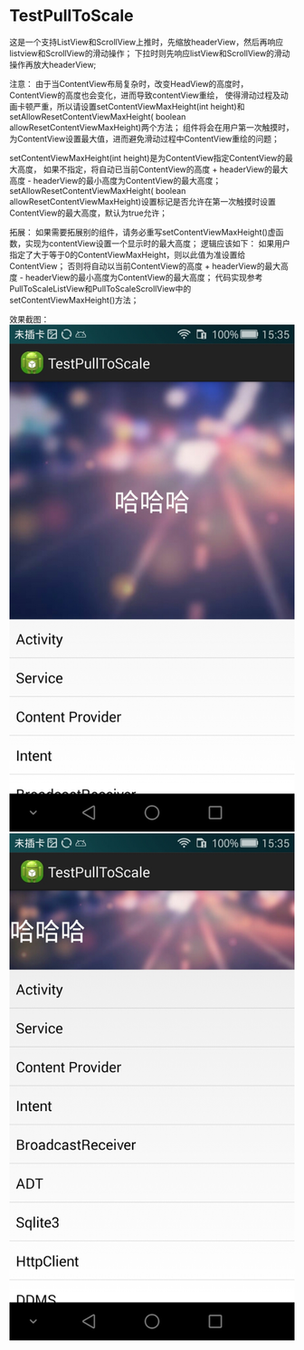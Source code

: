 # TestPullToScale
这是一个支持ListView和ScrollView上推时，先缩放headerView，然后再响应listview和ScrollView的滑动操作；
下拉时则先响应listView和ScrollView的滑动操作再放大headerView;

注意：
由于当ContentView布局复杂时，改变HeadView的高度时，ContentView的高度也会变化，进而导致contentView重绘，
使得滑动过程及动画卡顿严重，所以请设置setContentViewMaxHeight(int height)和setAllowResetContentViewMaxHeight(
boolean allowResetContentViewMaxHeight)两个方法；
组件将会在用户第一次触摸时，为ContentView设置最大值，进而避免滑动过程中ContentView重绘的问题；

setContentViewMaxHeight(int height)是为ContentView指定ContentView的最大高度，
	如果不指定，将自动已当前ContentView的高度 + headerView的最大高度 - headerView的最小高度为ContentView的最大高度；
setAllowResetContentViewMaxHeight(
			boolean allowResetContentViewMaxHeight)设置标记是否允许在第一次触摸时设置ContentView的最大高度，默认为true允许；


拓展：
	如果需要拓展别的组件，请务必重写setContentViewMaxHeight()虚函数，实现为contentView设置一个显示时的最大高度；
	逻辑应该如下：
	如果用户指定了大于等于0的ContentViewMaxHeight，则以此值为准设置给ContentView；
	否则将自动以当前ContentView的高度 + headerView的最大高度 - headerView的最小高度为ContentView的最大高度；
	代码实现参考PullToScaleListView和PullToScaleScrollView中的setContentViewMaxHeight()方法；
	
			
效果截图：
![image1](https://github.com/ZhangSir/TestPullToScale/blob/master/Screenshot_2015-11-09-15-35-38.jpeg)
![image2](https://github.com/ZhangSir/TestPullToScale/blob/master/Screenshot_2015-11-09-15-35-46.jpeg)
